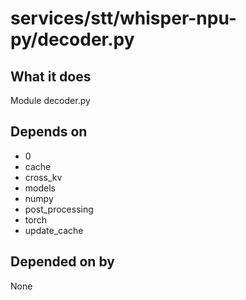 # services/stt/whisper-npu-py/decoder.py

## What it does
Module decoder.py

## Depends on
- 0
- cache
- cross_kv
- models
- numpy
- post_processing
- torch
- update_cache

## Depended on by
None
